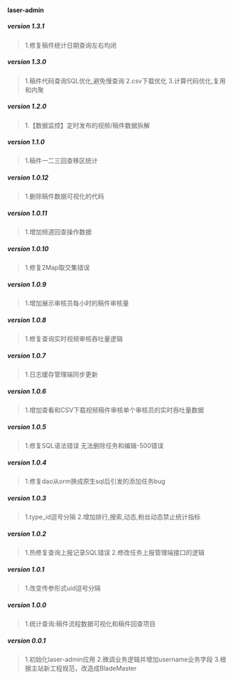 #### laser-admin

##### version 1.3.1
> 1.修复稿件统计日期查询左右均闭

##### version 1.3.0
> 1.稿件代码查询SQL优化,避免慢查询
> 2.csv下载优化
> 3.计算代码优化,复用和内聚

##### version 1.2.0
> 1.【数据监控】定时发布的视频/稿件数据拆解

##### version 1.1.0
> 1.稿件一二三回查移区统计

##### version 1.0.12
> 1.删除稿件数据可视化的代码

##### version 1.0.11
> 1.增加频道回查操作数据

##### version 1.0.10
> 1.修复2Map取交集错误

##### version 1.0.9
> 1.增加展示审核员每小时的稿件审核量

##### version 1.0.8
> 1.修复查询实时视频审核吞吐量逻辑

##### version 1.0.7 
> 1.日志缓存管理端同步更新

##### version 1.0.6
> 1.增加查看和CSV下载视频稿件审核单个审核员的实时吞吐量数据

##### version 1.0.5
> 1.修复SQL语法错误 无法删除任务和编辑-500错误

##### version 1.0.4
> 1.修复dao从orm换成原生sql后引发的添加任务bug

##### version 1.0.3
> 1.type_id逗号分隔
> 2.增加排行,搜索,动态,粉丝动态禁止统计指标

##### version 1.0.2
> 1.热修复查询上报记录SQL错误
> 2.修改任务上报管理端接口的逻辑

##### version 1.0.1
> 1.改变传参形式uid逗号分隔

##### version 1.0.0
> 1.统计查询:稿件流程数据可视化和稿件回查项目

##### version 0.0.1
> 1.初始化laser-admin应用
> 2.微调业务逻辑并增加username业务字段
> 3.根据主站新工程规范，改造成BladeMaster